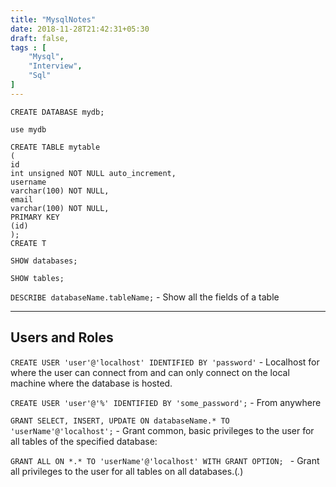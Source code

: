 ```yaml
---
title: "MysqlNotes"
date: 2018-11-28T21:42:31+05:30
draft: false,
tags : [
    "Mysql",
    "Interview",
    "Sql"
]
---
```


`CREATE DATABASE mydb;`

`use mydb`

```
CREATE TABLE mytable
(
id
int unsigned NOT NULL auto_increment,
username
varchar(100) NOT NULL,
email
varchar(100) NOT NULL,
PRIMARY KEY
(id)
);
CREATE T  
```

`SHOW databases;`

`SHOW tables;`

`DESCRIBE databaseName.tableName;` - Show all the fields of a table

----
## Users and Roles

`CREATE USER 'user'@'localhost' IDENTIFIED BY 'password'` -  Localhost for where the user can connect from and  can only connect on the local machine where the database is hosted.


`CREATE USER 'user'@'%' IDENTIFIED BY 'some_password';` - From anywhere 


`GRANT SELECT, INSERT, UPDATE ON databaseName.* TO 'userName'@'localhost';` - Grant common, basic privileges to the user for all tables of the specified database:

`GRANT ALL ON *.* TO 'userName'@'localhost' WITH GRANT OPTION; ` - Grant all privileges to the user for all tables on all databases.(*.*)
